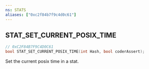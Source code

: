 ```yaml
---
ns: STATS
aliases: ["0xc2f84b7f9c4d0c61"]
---
```

## STAT_SET_CURRENT_POSIX_TIME

```c
// 0xC2F84B7F9C4D0C61
bool STAT_SET_CURRENT_POSIX_TIME(int Hash, bool coderAssert);
```

Set the current posix time in a stat.

